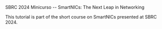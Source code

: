 SBRC 2024 Minicurso -- SmartNICs: The Next Leap in Networking

This tutorial is part of the short course on SmartNICs presented at SBRC 2024. 

